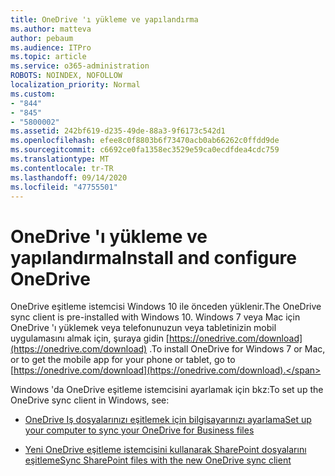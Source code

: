 ```yaml
---
title: OneDrive 'ı yükleme ve yapılandırma
ms.author: matteva
author: pebaum
ms.audience: ITPro
ms.topic: article
ms.service: o365-administration
ROBOTS: NOINDEX, NOFOLLOW
localization_priority: Normal
ms.custom:
- "844"
- "845"
- "5800002"
ms.assetid: 242bf619-d235-49de-88a3-9f6173c542d1
ms.openlocfilehash: efee8c0f8803b6f73470acb0ab66262c0ffdd9de
ms.sourcegitcommit: c6692ce0fa1358ec3529e59ca0ecdfdea4cdc759
ms.translationtype: MT
ms.contentlocale: tr-TR
ms.lasthandoff: 09/14/2020
ms.locfileid: "47755501"
---
```

# <a name="install-and-configure-onedrive"></a><span data-ttu-id="d9828-102">OneDrive 'ı yükleme ve yapılandırma</span><span class="sxs-lookup"><span data-stu-id="d9828-102">Install and configure OneDrive</span></span>

<span data-ttu-id="d9828-103">OneDrive eşitleme istemcisi Windows 10 ile önceden yüklenir.</span><span class="sxs-lookup"><span data-stu-id="d9828-103">The OneDrive sync client is pre-installed with Windows 10.</span></span> <span data-ttu-id="d9828-104">Windows 7 veya Mac için OneDrive 'ı yüklemek veya telefonunuzun veya tabletinizin mobil uygulamasını almak için, şuraya gidin [https://onedrive.com/download](https://onedrive.com/download) .</span><span class="sxs-lookup"><span data-stu-id="d9828-104">To install OneDrive for Windows 7 or Mac, or to get the mobile app for your phone or tablet, go to [https://onedrive.com/download](https://onedrive.com/download).</span></span>
  
<span data-ttu-id="d9828-105">Windows 'da OneDrive eşitleme istemcisini ayarlamak için bkz:</span><span class="sxs-lookup"><span data-stu-id="d9828-105">To set up the OneDrive sync client in Windows, see:</span></span>
  
- [<span data-ttu-id="d9828-106">OneDrive Iş dosyalarınızı eşitlemek için bilgisayarınızı ayarlama</span><span class="sxs-lookup"><span data-stu-id="d9828-106">Set up your computer to sync your OneDrive for Business files</span></span>](https://go.microsoft.com/fwlink/?linkid=533375)

- [<span data-ttu-id="d9828-107">Yeni OneDrive eşitleme istemcisini kullanarak SharePoint dosyalarını eşitleme</span><span class="sxs-lookup"><span data-stu-id="d9828-107">Sync SharePoint files with the new OneDrive sync client</span></span>](https://go.microsoft.com/fwlink/?linkid=871666)
